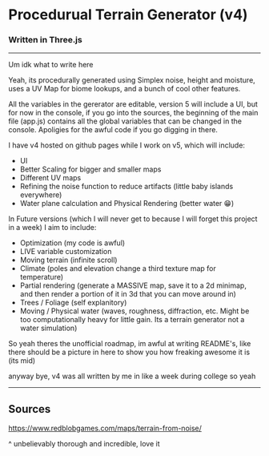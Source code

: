 # Procedurual Terrain Generator (v4)
### Written in Three.js
---

Um idk what to write here

Yeah, its procedurally generated using Simplex noise, height and moisture, uses a 
UV Map for biome lookups, and a bunch of cool other features.

All the variables in the gererator are editable, version 5 will include a UI, but for now in the console, if you go into the 
sources, the beginning of the main file (app.js) contains all the global variables that can be changed in the console. Apoligies for the awful code if you go digging in there.

I have v4 hosted on github pages while I work on v5, which will include:
* UI
* Better Scaling for bigger and smaller maps
* Different UV maps
* Refining the noise function to reduce artifacts (little baby islands everywhere)
* Water plane calculation and Physical Rendering (better water 😁)

In Future versions (which I will never get to because I will forget this project in a week) I aim to include:
* Optimization (my code is awful)
* LIVE variable customization
* Moving terrain (infinite scroll)
* Climate (poles and elevation change a third texture map for temperature)
* Partial rendering (generate a MASSIVE map, save it to a 2d minimap, and then render a portion of it in 3d that you can move around in)
* Trees / Foliage (self explanitory)
* Moving / Physical water (waves, roughness, diffraction, etc. Might be too computationally heavy for little gain. Its a terrain generator not a water simulation)

So yeah theres the unofficial roadmap, im awful at writing README's, like there should be a picture in here to show you how freaking awesome it is (its mid)

anyway bye, v4 was all written by me in like a week during college so yeah

---
Sources
---
https://www.redblobgames.com/maps/terrain-from-noise/

^ unbelievably thorough and incredible, love it
